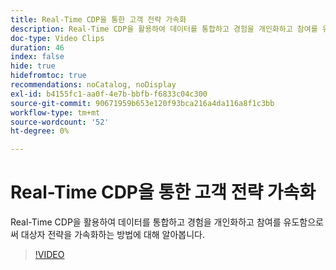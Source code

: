 ```yaml
---
title: Real-Time CDP을 통한 고객 전략 가속화
description: Real-Time CDP을 활용하여 데이터를 통합하고 경험을 개인화하고 참여를 유도함으로써 대상자 전략을 가속화하는 방법에 대해 알아봅니다.
doc-type: Video Clips
duration: 46
index: false
hide: true
hidefromtoc: true
recommendations: noCatalog, noDisplay
exl-id: b4155fc1-aa0f-4e7b-bbfb-f6833c04c300
source-git-commit: 90671959b653e120f93bca216a4da116a8f1c3bb
workflow-type: tm+mt
source-wordcount: '52'
ht-degree: 0%

---
```


# Real-Time CDP을 통한 고객 전략 가속화

Real-Time CDP을 활용하여 데이터를 통합하고 경험을 개인화하고 참여를 유도함으로써 대상자 전략을 가속화하는 방법에 대해 알아봅니다.

<!-- 62_S508_3442517_45_accelerating-your-audience-strategy-with-realtime-cdp -->
>[!VIDEO](https://video.tv.adobe.com/v/3458220/?learn=on&enablevpops=true)
